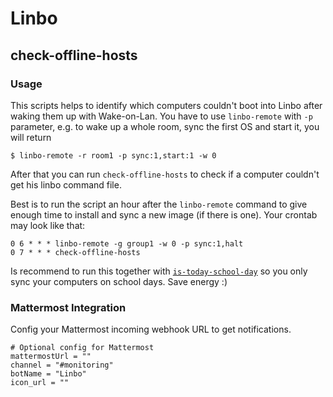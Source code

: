 # Linbo

## check-offline-hosts

### Usage

This scripts helps to identify which computers couldn't boot into Linbo after waking them up with Wake-on-Lan.
You have to use `linbo-remote` with `-p` parameter, e.g. to wake up a whole room, sync the first OS and start it, you will return

```
$ linbo-remote -r room1 -p sync:1,start:1 -w 0
```

After that you can run `check-offline-hosts` to check if a computer couldn't get his linbo command file.

Best is to run the script an hour after the `linbo-remote` command to give enough time to install and sync a new image (if there is one).
Your crontab may look like that:

```
0 6 * * * linbo-remote -g group1 -w 0 -p sync:1,halt
0 7 * * * check-offline-hosts
```
Is recommend to run this together with [`is-today-school-day`](https://github.com/cdscacth/linuxmuster-scripts/tree/master/school-day) so you only sync your computers on school days. Save energy :)

### Mattermost Integration

Config your Mattermost incoming webhook URL to get notifications.

```
# Optional config for Mattermost
mattermostUrl = ""
channel = "#monitoring"
botName = "Linbo"
icon_url = ""
```

